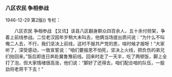 ### 八区农民  争相参战

1946-12-29
第2版()
专栏：

　　八区农民
    争相参战
    【又讯】该县八区翻身群众四百余人，五十余付担架，争着上前线参战。二位老汉因年岁稍大未叫去，他俩当场提出质问说：“为什么不叫俺二人去，不行，我们坚决上前线，这时不报共产党的恩，啥时候才报呀！”大家听了，深受感动，一致宣誓说：“咱们要报恩不怕死，坚决上火线，把负伤的弟兄们抬回来。”饭后即连日奔赴冀鲁豫前线。回来时走了一天半，吃了两顿饭，脚上全打了泡，但大家情绪很高涨，他们说：“脚好了还得去，咱们配合咱的队伍，一股劲将老蒋干下去！”
